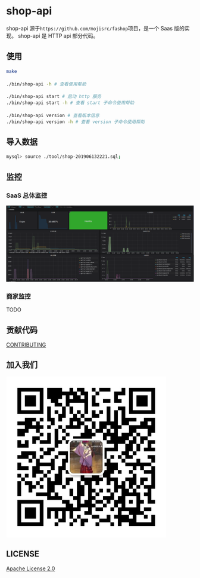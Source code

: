 # shop-api

shop-api 源于``https://github.com/mojisrc/fashop``项目，是一个 Saas 版的实现。
shop-api 是 HTTP api 部分代码。

## 使用

```bash
make 

./bin/shop-api -h # 查看使用帮助

./bin/shop-api start # 启动 http 服务
./bin/shop-api start -h # 查看 start 子命令使用帮助

./bin/shop-api version # 查看版本信息
./bin/shop-api version -h # 查看 version 子命令使用帮助
```

## 导入数据

```bash
mysql> source ./tool/shop-201906132221.sql;
```

## 监控

### SaaS 总体监控

![monitor](./docs/img/monitor.png)

### 商家监控

TODO

## 贡献代码

[CONTRIBUTING](./CONTRIBUTING-CN.md)

## 加入我们

![wechat](./docs/img/wechat.jpg)

## LICENSE

[Apache License 2.0](./LICENSE)

